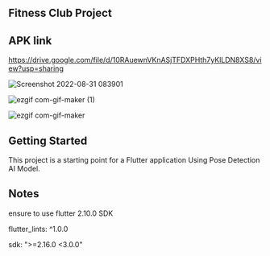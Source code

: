 ## Fitness Club Project
## APK link 

https://drive.google.com/file/d/10RAuewnVKnASjTFDXPHth7yKlLDN8XS8/view?usp=sharing

![Screenshot 2022-08-31 083901](https://user-images.githubusercontent.com/66167521/187724454-36c61bbb-3b92-4543-8cc5-df4a940fc0e0.png)


![ezgif com-gif-maker (1)](https://user-images.githubusercontent.com/66167521/187718422-306005dc-65fe-4b01-a26a-19c433ac47ee.gif)


![ezgif com-gif-maker](https://user-images.githubusercontent.com/66167521/187718597-b604513d-3d47-41d1-ad0f-e61dc77b7573.gif)



## Getting Started

This project is a starting point for a Flutter application Using Pose Detection AI Model.

## Notes 
ensure to use flutter 2.10.0 SDK

flutter_lints: ^1.0.0

sdk: ">=2.16.0 <3.0.0"
